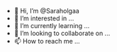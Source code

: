 - 👋 Hi, I’m @Saraholgaa
- 👀 I’m interested in ...
- 🌱 I’m currently learning ...
- 💞️ I’m looking to collaborate on ...
- 📫 How to reach me ...

<!---
Saraholgaa/Saraholgaa is a ✨ special ✨ repository because its `README.md` (this file) appears on your GitHub profile.
You can click the Preview link to take a look at your changes.
--->
